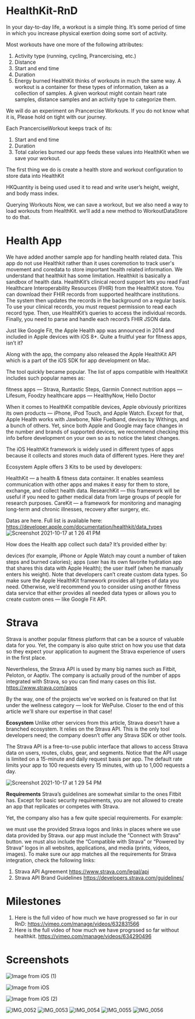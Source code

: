 # HealthKit-RnD

In your day-to-day life, a workout is a simple thing. It’s some period of time in which you increase physical exertion doing some sort of activity.

Most workouts have one more of the following attributes:

1. Activity type (running, cycling, Prancercising, etc.)
2. Distance
3. Start and end time
4. Duration
5. Energy burned
HealthKit thinks of workouts in much the same way. A workout is a container for these types of information, taken as a collection of samples. A given workout might contain heart rate samples, distance samples and an activity type to categorize them.

We will do an experiment on Prancercise Workouts. If you do not know what it is, Please hold on tight with our journey. 

Each PrancerciseWorkout keeps track of its:
1. Start and end time
2. Duration
3. Total calories burned
our app feeds these values into HealthKit when we save your workout.

The first thing we do is create a health store and workout configuration to store data into HealthKit

HKQuantity is being used  used it to read and write user’s height, weight, and body mass index. 

Querying Workouts
Now, we can save a workout, but we also need a way to load workouts from HealthKit. we’ll add a new method to WorkoutDataStore to do that.

# Health App 

We have added another sample app for handling health related data. This app do not use Healthkit rather than it uses coremotion to track user's movement and coredata to store important health related information. We understand that healthkit has some limitation. Healthkit is basically a sandbox of health data. HealthKit’s clinical record support lets you read Fast Healthcare Interoperability Resources (FHIR) from the HealthKit store. You can download their FHIR records from supported healthcare institutions. The system then updates the records in the background on a regular basis.
To use your clinical records, you must request permission to read each record type. Then, use HealthKit’s queries to access the individual records. Finally, you need to parse and handle each record’s FHIR JSON data.


Just like Google Fit, the Apple Health app was announced in 2014 and included in Apple devices with iOS 8+. Quite a fruitful year for fitness apps, isn’t it?

Along with the app, the company also released the Apple HealthKit API which is a part of the iOS SDK for app development on Mac.

The tool quickly became popular. The list of apps compatible with HealthKit includes such popular names as:

fitness apps — Strava, Runtastic Steps, Garmin Connect
nutrition apps — Lifesum, Foodzy
healthcare apps — HealthyNow, Hello Doctor

When it comes to HealthKit compatible devices, Apple obviously prioritizes its own products — iPhone, iPod Touch, and Apple Watch. Except for that, Apple Health works with Jawbone, Nike Fuelband, devices by Withings, and a bunch of others. Yet, since both Apple and Google may face changes in the number and brands of supported devices, we recommend checking this info before development on your own so as to notice the latest changes.

The iOS HealthKit framework is widely used in different types of apps because it collects and stores much data of different types. Here they are!

Ecosystem
Apple offers 3 Kits to be used by developers:

HealthKit — a health & fitness data container. It enables seamless communication with other apps and makes it easy for them to store, exchange, and collect health data.
ResearchKit — this framework will be useful if you need to gather medical data from large groups of people for research purposes.
CareKit — a framework for monitoring and managing long-term and chronic illnesses, recovery after surgery, etc.

Datas are here. Full list is available here: https://developer.apple.com/documentation/healthkit/data_types
![Screenshot 2021-10-17 at 1 26 41 PM](https://user-images.githubusercontent.com/2936695/137616439-88a52bc1-7a3b-464c-b714-6d11d8122f7f.png)

How does the Health app collect such data? It’s provided either by:

devices (for example, iPhone or Apple Watch may count a number of taken steps and burned calories);
apps (user has its own favorite hydration app that shares this data with Apple Health);
the user itself (when he manually enters his weight).
Note that developers can’t create custom data types. So make sure the Apple HealthKit framework provides all types of data you need. Otherwise, we’d recommend you to consider using another fitness data service that either provides all needed data types or allows you to create custom ones — like Google Fit API.

# Strava
Strava is another popular fitness platform that can be a source of valuable data for you. Yet, the company is also quite strict on how you use that data so they expect your application to augment the Strava experience of users in the first place.

Nevertheless, the Strava API is used by many big names such as Fitbit, Peloton, or Aaptiv. The company is actually proud of the number of apps integrated with Strava, so you can find many cases on this list. https://www.strava.com/apps

By the way, one of the projects we've worked on is featured on that list under the wellness category — look for WePulse. Closer to the end of this article we'll share our expertise in that case!

**Ecosystem**
Unlike other services from this article, Strava doesn’t have a branched ecosystem. It relies on the Strava API. This is the only tool developers need; the company doesn’t offer any Strava SDK or other tools.

The Strava API is a free-to-use public interface that allows to access Strava data on users, routes, clubs, gear, and segments. Notice that the API usage is limited on a 15-minute and daily request basis per app. The default rate limits your app to 100 requests every 15 minutes, with up to 1,000 requests a day.

![Screenshot 2021-10-17 at 1 29 54 PM](https://user-images.githubusercontent.com/2936695/137616540-91e37727-200c-4349-bed5-e85a96d3ca6c.png)


**Requirements**
Strava’s guidelines are somewhat similar to the ones Fitbit has. Except for basic security requirements, you are not allowed to create an app that replicates or competes with Strava.

Yet, the company also has a few quite special requirements. For example:

we must use the provided Strava logos and links in places where we use data provided by Strava.
our app must include the “Connect with Strava” button.
we must also include the “Compatible with Strava” or “Powered by Strava” logos in all websites, applications, and media (prints, videos, images).
To make sure our app matches all the requirements for Strava integration, check the following links: 

1. Strava API Agreement https://www.strava.com/legal/api
2. Strava API Brand Guidelines https://developers.strava.com/guidelines/

# Milestones 
1. Here is the full video of how much we have progressed so far in our RnD: https://vimeo.com/manage/videos/632831566
2. Here is the full video of how much we have progrssed so far without healthkit. https://vimeo.com/manage/videos/634290496
# Screenshots
![Image from iOS (1)](https://user-images.githubusercontent.com/2936695/137617158-4372e7a5-5e39-4cf4-9af1-ec49bfb05186.png)


![Image from iOS](https://user-images.githubusercontent.com/2936695/137617173-2bd9f50e-7650-4604-93f1-8b6621685b32.png)


![Image from iOS (2)](https://user-images.githubusercontent.com/2936695/137617181-c5ef0304-d5b5-460c-937c-de758f7a6736.png)




![IMG_0052](https://user-images.githubusercontent.com/2936695/137481487-e95c1a7b-327a-4740-a464-d561f5c6aab8.PNG)
![IMG_0053](https://user-images.githubusercontent.com/2936695/137481495-128bef46-e041-43c2-b072-622aaa457c6e.PNG)
![IMG_0054](https://user-images.githubusercontent.com/2936695/137481499-44ef4b3c-86cb-452c-bb7c-a3e36a819b4a.PNG)
![IMG_0055](https://user-images.githubusercontent.com/2936695/137481511-b1d7a10f-2956-46a5-b9fa-776523b1980b.PNG)
![IMG_0056](https://user-images.githubusercontent.com/2936695/137481517-04d7ff32-5287-49c2-859d-f86ba86c6254.PNG)


